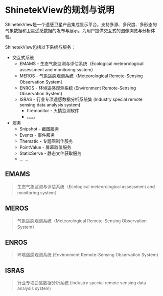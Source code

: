 # ShinetekView的规划与说明

ShinetekView是一个遥感卫星产品集成显示平台，支持多源、多尺度、多形态的气象数据和卫星遥感数据的发布与展示。为用户提供交互式的图像浏览与分析体验。

ShinetekView包括以下系统与服务：

* 交互式系统
  * EMAMS - 生态气象监测与评估系统（Ecological meteorological assessment and monitoring system）
  * MEROS - 气象遥感观测系统（Meteorological Remote-Sensing Observation System）
  * ENROS - 环境遥感观测系统 (Environment Remote-Sensing Observation System)
  * ISRAS - 行业专项遥感数据分析系统集 (Industry special remote sensing data analysis system)
    * firemonitor - 火情监测软件
    * 。。。。
* 服务
  * Snipshot - 截图服务
  * Events - 事件服务
  * Thematic - 专题图制作服务
  * PointValue - 屏幕取值服务
  * StaticServe - 静态文件获取服务
  * ... ...

## EMAMS

> 生态气象监测与评估系统（Ecological meteorological assessment and monitoring system）

## MEROS

> 气象遥感观测系统（Meteorological Remote-Sensing Observation System）

## ENROS

> 环境遥感观测系统 (Environment Remote-Sensing Observation System)

## ISRAS

> 行业专项遥感数据分析系统 (Industry special remote sensing data analysis system)